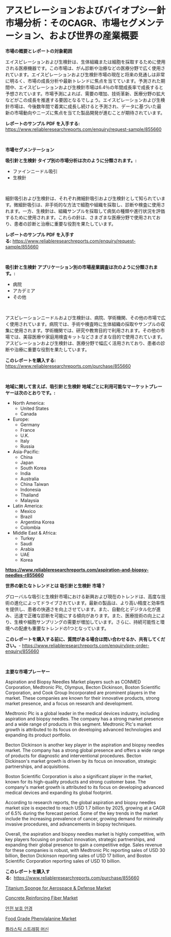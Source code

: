 <p><h1>アスピレーションおよびバイオプシー針市場分析：そのCAGR、市場セグメンテーション、および世界の産業概要</h1></p><p><strong>市場の概要とレポートの対象範囲</strong></p>
<p><p>エイスピレーションおよび生検針は、生体組織または細胞を採取するために使用される医療機器です。この市場は、がん診断や治療などの医療分野で広く使用されています。エイスピレーションおよび生検針市場の現在と将来の見通しは非常に明るく、市場の成長分析や最新トレンドに焦点を当てています。予測された期間中、エイスピレーションおよび生検針市場は6.4％の年間成長率で成長すると予想されています。市場予測によれば、需要の増加、技術革新、医療分野の拡大などがこの成長を推進する要因となるでしょう。エイスピレーションおよび生検針市場は、今後数年間で着実に成長し続けると予測され、データに基づいた最新の市場動向やニーズに焦点を当てた製品開発が進むことが期待されています。</p></p>
<p><strong>レポートのサンプル PDF を入手する:</strong> <a href="https://www.reliableresearchreports.com/enquiry/request-sample/855660">https://www.reliableresearchreports.com/enquiry/request-sample/855660</a></p>
<p>&nbsp;</p>
<p><strong>市場セグメンテーション</strong></p>
<p><strong>吸引針と生検針 タイプ別の市場分析は次のように分類されます。:</strong></p>
<p><ul><li>ファインニードル吸引</li><li>生検針</li></ul></p>
<p>&nbsp;</p>
<p><p>細針吸引および生検針は、それぞれ微細針吸引および生検針として知られています。微細針吸引は、非手術的な方法で細胞や組織を採取し、診断や検査に使用されます。一方、生検針は、組織サンプルを採取して病気の種類や進行状況を評価するために使用されます。これらの針は、さまざまな医療分野で使用されており、患者の診断と治療に重要な役割を果たしています。</p></p>
<p><strong>レポートのサンプル PDF を入手する:</strong>&nbsp;<a href="https://www.reliableresearchreports.com/enquiry/request-sample/855660">https://www.reliableresearchreports.com/enquiry/request-sample/855660</a></p>
<p>&nbsp;</p>
<p><strong> 吸引針と生検針 アプリケーション別の市場産業調査は次のように分類されます。:</strong></p>
<p><ul><li>病院</li><li>アカデミア</li><li>その他</li></ul></p>
<p>&nbsp;</p>
<p><p>アスピレーションニードルおよび生検針は、病院、学術機関、その他の市場で広く使用されています。病院では、手術や検査時に生体組織の採取やサンプルの収集に使用されます。学術機関では、研究や教育目的で利用されます。その他の市場では、美容医療や家庭用検査キットなどさまざまな目的で使用されています。アスピレーションおよび生検針は、医療分野で幅広く活用されており、患者の診断や治療に重要な役割を果たしています。</p></p>
<p><strong>このレポートを購入する:</strong>&nbsp; <a href="https://www.reliableresearchreports.com/purchase/855660">https://www.reliableresearchreports.com/purchase/855660</a></p>
<p>&nbsp;</p>
<p><strong>地域に関して言えば、吸引針と生検針 地域ごとに利用可能なマーケットプレーヤーは次のとおりです。:</strong></p>
<p><ul>
    <li>
        North America:
        <ul>
            <li>United States</li>
            <li>Canada</li>
        </ul>
    </li>
    <li>
        Europe:
        <ul>
            <li>Germany</li>
            <li>France</li>
            <li>U.K.</li>
            <li>Italy</li>
            <li>Russia</li>
        </ul>
    </li>
    <li>
        Asia-Pacific:
        <ul>
            <li>China</li>
            <li>Japan</li>
            <li>South Korea</li>
            <li>India</li>
            <li>Australia</li>
            <li>China Taiwan</li>
            <li>Indonesia</li>
            <li>Thailand</li>
            <li>Malaysia</li>
        </ul>
    </li>
    <li>
        Latin America:
        <ul>
            <li>Mexico</li>
            <li>Brazil</li>
            <li>Argentina Korea</li>
            <li>Colombia</li>
        </ul>
    </li>
    <li>
        Middle East & Africa:
        <ul>
            <li>Turkey</li>
            <li>Saudi</li>
            <li>Arabia</li>
            <li>UAE</li>
            <li>Korea</li>
        </ul>
    </li>
    </ul></p>
<p><strong><a href="https://www.reliableresearchreports.com/aspiration-and-biopsy-needles-r855660">https://www.reliableresearchreports.com/aspiration-and-biopsy-needles-r855660</a></strong>&nbsp;</p>
<p><strong>世界の新たなトレンドとは 吸引針と生検針 市場？</strong></p>
<p><p>グローバルな吸引と生検針市場における新興および現在のトレンドは、高度な技術の進化によってドライブされています。最新の製品は、より高い精度と効率性を提供し、患者の快適さを向上させています。また、自動化とデジタル化が進み、迅速で正確な診断を可能にする傾向があります。また、医療技術の向上により、生検や細胞サンプリングの需要が増加しています。さらに、持続可能性と環境への配慮も重要なトレンドの1つとなっています。</p></p>
<p><strong>このレポートを購入する前に、質問がある場合は問い合わせるか、共有してください。</strong>- <a href="https://www.reliableresearchreports.com/enquiry/pre-order-enquiry/855660">https://www.reliableresearchreports.com/enquiry/pre-order-enquiry/855660</a></p>
<p>&nbsp;</p>
<p><strong>主要な市場プレーヤー</strong></p>
<p><p>Aspiration and Biopsy Needles Market players such as CONMED Corporation, Medtronic Plc, Olympus, Becton Dickinson, Boston Scientific Corporation, and Cook Group Incorporated are prominent players in the market. These companies are known for their innovative products, strong market presence, and a focus on research and development. </p><p>Medtronic Plc is a global leader in the medical devices industry, including aspiration and biopsy needles. The company has a strong market presence and a wide range of products in this segment. Medtronic Plc's market growth is attributed to its focus on developing advanced technologies and expanding its product portfolio.</p><p>Becton Dickinson is another key player in the aspiration and biopsy needles market. The company has a strong global presence and offers a wide range of products for diagnostic and interventional procedures. Becton Dickinson's market growth is driven by its focus on innovation, strategic partnerships, and acquisitions.</p><p>Boston Scientific Corporation is also a significant player in the market, known for its high-quality products and strong customer base. The company's market growth is attributed to its focus on developing advanced medical devices and expanding its global footprint.</p><p>According to research reports, the global aspiration and biopsy needles market size is expected to reach USD 1.7 billion by 2025, growing at a CAGR of 6.5% during the forecast period. Some of the key trends in the market include the increasing prevalence of cancer, growing demand for minimally invasive procedures, and advancements in biopsy techniques.</p><p>Overall, the aspiration and biopsy needles market is highly competitive, with key players focusing on product innovation, strategic partnerships, and expanding their global presence to gain a competitive edge. Sales revenue for these companies is robust, with Medtronic Plc reporting sales of USD 30 billion, Becton Dickinson reporting sales of USD 17 billion, and Boston Scientific Corporation reporting sales of USD 10 billion.</p></p>
<p><strong>このレポートを購入する:</strong>&nbsp;&nbsp;<a href="https://www.reliableresearchreports.com/purchase/855660">https://www.reliableresearchreports.com/purchase/855660</a></p>
<p><p><a href="https://issuu.com/reportprime-2/docs/titanium-sponge-for-aerospace-defense-market-size-">Titanium Sponge for Aerospace & Defense Market</a></p><p><a href="https://issuu.com/reportprime-2/docs/concrete-reinforcing-fiber-market-size-2030.pptx">Concrete Reinforcing Fiber Market</a></p><p><a href="https://github.com/OwenHamiytll568745/Market-Research-Report-List-1/blob/main/870614318204.md">안전 보호 안경</a></p><p><a href="https://github.com/dringals/Market-Research-Report-List-3/blob/main/food-grade-phenylalanine-market.md">Food Grade Phenylalanine Market</a></p><p><a href="https://github.com/vdhdwjyp90142/Market-Research-Report-List-1/blob/main/217141518203.md">플라스틱 스트래핑 머신</a></p></p>